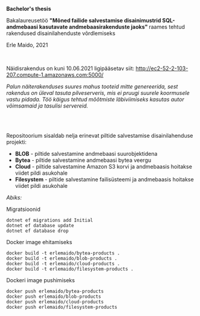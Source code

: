 <b>Bachelor's thesis</b>

Bakalaureusetöö <b>"Mõned failide salvestamise disainimustrid SQL-andmebaasi kasutavate andmebaasirakenduste jaoks" </b>
raames tehtud rakendused disainilahenduste võrdlemiseks

Erle Maido, 2021

<br>

Näidisrakendus on kuni 10.06.2021 ligipääsetav siit: <a>http://ec2-52-2-103-207.compute-1.amazonaws.com:5000/</a>

<i>Palun näiterakenduses suures mahus tooteid mitte genereerida, sest rakendus on üleval tasuta pilveserveris, mis ei pruugi suurele koormusele vastu pidada. Töö käigus tehtud mõõtmiste läbiviimiseks kasutas autor võimsamaid ja tasulisi servereid.</i>

<br>
<br>

Repositoorium sisaldab nelja erinevat piltide salvestamise disainilahenduse projekti: 


* <b>BLOB</b> - piltide salvestamine andmebaasi suurobjektidena
* <b>Bytea</b> - piltide salvestamine andmebaasi bytea veergu
* <b>Cloud</b> - piltide salvestamine Amazon S3 korvi ja andmebaasis hoitakse viidet pildi asukohale
* <b>Filesystem</b> - piltide salvestamine failisüsteemi ja andmebaasis hoitakse viidet pildi asukohale






<i>Abiks:</i>

Migratsioonid

~~~
dotnet ef migrations add Initial
dotnet ef database update
dotnet ef database drop
~~~

Docker image ehitamiseks

~~~
docker build -t erlemaido/bytea-products .
docker build -t erlemaido/blob-products .
docker build -t erlemaido/cloud-products .
docker build -t erlemaido/filesystem-products .
~~~

Dockeri image pushimiseks 

~~~
docker push erlemaido/bytea-products
docker push erlemaido/blob-products
docker push erlemaido/cloud-products
docker push erlemaido/filesystem-products
~~~
